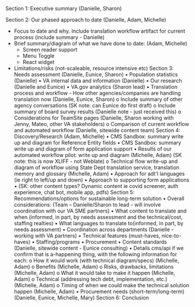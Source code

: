 Section 1: Executive summary (Danielle, Sharon)

Section 2: Our phased approach to date (Danielle, Adam, Michelle)
-	Focus to date and why. Include translation workflow artifact for current process (include summary - Danielle)
- Brief summary/diagram of what we have done to date: (Adam, Michelle)
  -	Screen reader support
  -	Menu Toggle
  - React widget
-	Limitations/risks (not-scaleable, resource intensive etc)
Section 3: Needs assessment (Danielle, Eunice, Sharon)
•	Population statistics (Danielle)
•	VA internal data and information (Danielle)
•	Our research (Danielle and Eunice)
•	VA.gov analytics (Sharon lead)
•	Translation process and workflow - How other agencies/companies are handling translation now (Danielle, Eunice, Sharon)
o	Include summary of other agency conversations (SK note: can Eunice do first draft)
o	Include summary of board survey results (Danielle note - just received this)
o	Considerations for TeamSite pages (Danielle, Sharon working with Jenny, Mateo, other VA stakeholders)
o	Comparison of current workflow and automated workflow (Danielle, sitewide content team)
Section 4: Discovery/Research (Adam, Michelle)
•	CMS Sandbox: summary write up and diagram for Reference Entity fields
•	CMS Sandbox: summary write up and diagram of form application support
•	Results of our automated workflow pilot: write up and diagram (Michelle, Adam) (SK note: this is now XLIFF - not Weblate)
o	Technical flow write-up and diagram of workflow using State Dept translation service, translation memory and glossary (Michelle, Adam) 
•	Approach for adt'l languages (ie right to left/up and down)
•	Approach to supporting form applications 
•	(SK: other content types? Dynamic content ie covid screener, auth experience, chat bot, mobile app, pdfs)
Section 5: Recommendations/options for sustainable long-term solution
•	Overall considerations: (Team – Danielle/Sharon to lead - will involve coordination with our VA SME partners)
•	What content to translate and when (informed, in part, by needs assessment and the technical/cost, staffing realties)
•	What languages to translate to(informed, in part, by needs assessment)
•	Coordination across departments (Danielle - working with VA partners)
•	Technical features (must-haves, nice-to-haves)
•	Staffing/programs
•	Procurement
•	Content standards (Danielle, sitewide content - Eunice consulting)
•	Details cms/api if we confirm that is a-happening thing, with the following information for each: 
o	How it would work (with technical diagram/specs) (Michelle, Adam)
o	Benefits (Michelle, Adam)
o	Risks, drawbacks, limitations (Michelle, Adam)
o	What it would take to make it happen (Michelle, Adam)
o	Technical (addressing tech debt, implementation, etc.) (Michelle, Adam)
o	Timing of when we could make the technical solution happen (Michelle, Adam)
•	Procurement needs (short-term/long-term) (Danielle, Eunice, Michelle, Mary)
Section 6: Conclusion


